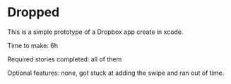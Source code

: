 Dropped
=======

This is a simple prototype of a Dropbox app create in xcode.

Time to make: 6h

Required stories completed: all of them

Optional features: none, got stuck at adding the swipe and ran out of time.






